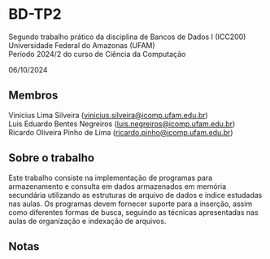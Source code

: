 # BD-TP2 
Segundo trabalho prático da disciplina de Bancos de Dados I (ICC200)  
Universidade Federal do Amazonas (UFAM)  
Período 2024/2 do curso de Ciência da Computação

06/10/2024

## Membros
Vinicius Lima Silveira (vinicius.silveira@icomp.ufam.edu.br)  
Luis Eduardo Bentes Negreiros (luis.negreiros@icomp.ufam.edu.br)  
Ricardo Oliveira Pinho de Lima (ricardo.pinho@icomp.ufam.edu.br)

## Sobre o trabalho

Este trabalho consiste na implementação de programas para armazenamento e consulta em  dados armazenados em memória secundária utilizando as estruturas de arquivo de dados e índice estudadas nas aulas. Os programas devem fornecer suporte para a inserção, assim como diferentes formas de busca, seguindo as técnicas apresentadas nas aulas de organização e indexação de arquivos.

## Notas

